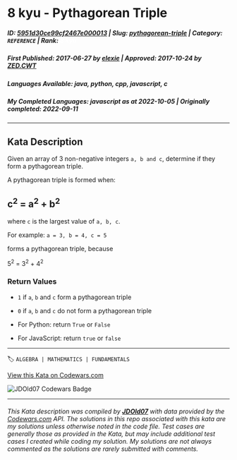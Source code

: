 # 8 kyu - Pythagorean Triple

##### **ID**: [5951d30ce99cf2467e000013](https://www.codewars.com/kata/5951d30ce99cf2467e000013) | **Slug**: [pythagorean-triple](https://www.codewars.com/kata/5951d30ce99cf2467e000013) | **Category**: `REFERENCE` | **Rank**: <span style="color:white">8 kyu</span>

##### **First Published**: 2017-06-27 ***by*** [elexie](https://www.codewars.com/users/elexie) | **Approved**: 2017-10-24 ***by*** [ZED.CWT](https://www.codewars.com/users/ZED.CWT)

##### **Languages Available**: java, python, cpp, javascript, c

##### **My Completed Languages**: javascript ***as at*** 2022-10-05 | **Originally completed**: 2022-09-11

---

## Kata Description


Given an array of 3 non-negative integers ```a, b and c```, determine if they form a pythagorean triple.



A pythagorean triple is formed when:

## c<sup>2</sup> = a<sup>2</sup> + b<sup>2</sup>



where `c` is the largest value of `a, b, c`.





For example: ```a = 3, b = 4, c = 5```

forms a pythagorean triple, because 

5<sup>2</sup> = 3<sup>2</sup> + 4<sup>2</sup>





### Return Values



* `1` if `a`, `b` and `c` form a pythagorean triple

* `0` if `a`, `b` and `c` do not form a pythagorean triple

* For Python: return `True` or `False`

* For JavaScript: return `true` or `false`

---


🏷 `ALGEBRA | MATHEMATICS | FUNDAMENTALS`


[View this Kata on Codewars.com](https://www.codewars.com/kata/5951d30ce99cf2467e000013)

![](https://www.codewars.com/users/jdold07/badges/large "JDOld07 Codewars Badge")

---

###### *This Kata description was compiled by [**JDOld07**](https://tpstech.dev) with data provided by the [Codewars.com](https://www.codewars.com) API.  The solutions in this repo associated with this kata are my solutions unless otherwise noted in the code file.  Test cases are generally those as provided in the Kata, but may include additional test cases I created while coding my solution.  My solutions are not always commented as the solutions are rarely submitted with comments.*
